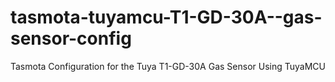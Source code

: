 # tasmota-tuyamcu-T1-GD-30A--gas-sensor-config
Tasmota Configuration for the Tuya T1-GD-30A Gas Sensor Using TuyaMCU
